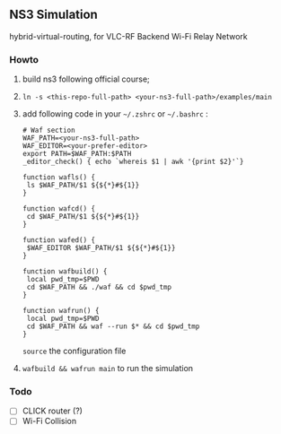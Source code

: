 ## NS3 Simulation

hybrid-virtual-routing, for VLC-RF Backend Wi-Fi Relay Network

### Howto


1. build ns3 following official course;

2. `ln -s <this-repo-full-path> <your-ns3-full-path>/examples/main`

3. add following code in your `~/.zshrc` or `~/.bashrc` :

   ```shell
   # Waf section
   WAF_PATH=<your-ns3-full-path>
   WAF_EDITOR=<your-prefer-editor>
   export PATH=$WAF_PATH:$PATH
   _editor_check() { echo `whereis $1 | awk '{print $2}'`}

   function wafls() {
   	ls $WAF_PATH/$1 ${${*}#${1}}
   }

   function wafcd() {
   	cd $WAF_PATH/$1 ${${*}#${1}}
   }

   function wafed() {
   	$WAF_EDITOR $WAF_PATH/$1 ${${*}#${1}}
   }

   function wafbuild() {
   	local pwd_tmp=$PWD
   	cd $WAF_PATH &&	./waf && cd $pwd_tmp
   }

   function wafrun() {
   	local pwd_tmp=$PWD
   	cd $WAF_PATH &&	waf --run $* && cd $pwd_tmp
   }
   ```

   `source` the configuration file

4. `wafbuild && wafrun main` to run the simulation

### Todo

- [ ] CLICK router (?)
- [ ] Wi-Fi Collision